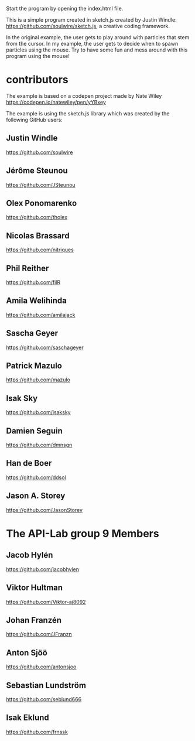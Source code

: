 Start the program by opening the index.html file.

This is a simple program created in sketch.js created by Justin Windle: https://github.com/soulwire/sketch.js, a creative coding framework.

In the original example, the user gets to play around with particles that stem from the cursor. In my example, the user gets to decide when to spawn particles using the mouse. Try to have some fun and mess around with this program using the mouse!


# contributors
The example is based on a codepen project made by Nate Wiley
https://codepen.io/natewiley/pen/yYBxey

The example is using the sketch.js library which was created by the following GitHub users:
## Justin Windle
https://github.com/soulwire

## Jérôme Steunou
https://github.com/JSteunou

## Olex Ponomarenko
https://github.com/tholex

## Nicolas Brassard
https://github.com/nitriques

## Phil Reither
https://github.com/filR

## Amila Welihinda
https://github.com/amilajack

## Sascha Geyer
https://github.com/saschageyer 

## Patrick Mazulo
https://github.com/mazulo

## Isak Sky
https://github.com/isaksky

## Damien Seguin
https://github.com/dmnsgn

## Han de Boer
https://github.com/ddsol

## Jason A. Storey
https://github.com/JasonStorey

# The API-Lab group 9 Members

## Jacob Hylén
https://github.com/jacobhylen

## Viktor Hultman
https://github.com/Viktor-aj8092

## Johan Franzén
https://github.com/JFranzn

## Anton Sjöö
https://github.com/antonsjoo

## Sebastian Lundström
https://github.com/seblund666 

## Isak Eklund
https://github.com/frnssk 